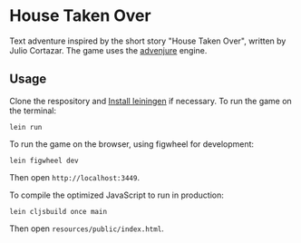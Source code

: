 # House Taken Over

Text adventure inspired by the short story "House Taken Over", written by Julio Cortazar.
The game uses the [advenjure](https://github.com/facundoolano/advenjure) engine.

## Usage

Clone the respository and [Install leiningen](http://leiningen.org/#install) if necessary.
To run the game on the terminal:

```
lein run
```

To run the game on the browser, using figwheel for development:

```
lein figwheel dev
```

Then open `http://localhost:3449`.

To compile the optimized JavaScript to run in production:

```
lein cljsbuild once main
```

Then open `resources/public/index.html`.
